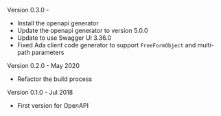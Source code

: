 Version 0.3.0   -
  - Install the openapi generator
  - Update the openapi generator to version 5.0.0
  - Update to use Swagger UI 3.36.0
  - Fixed Ada client code generator to support `FreeFormObject` and multi-path parameters

Version 0.2.0   - May 2020
  - Refactor the build process

Version 0.1.0   - Jul 2018
  - First version for OpenAPI
